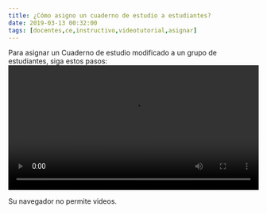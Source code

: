 ```yaml
---
title: ¿Cómo asigno un cuaderno de estudio a estudiantes?
date: 2019-03-13 00:32:00
tags: [docentes,ce,instructivo,videotutorial,asignar]
---
```

Para asignar un Cuaderno de estudio modificado a un grupo de estudiantes, siga estos pasos:
<video controls="controls" style="width: 100%">
  <source type="video/mp4" src="../vids/32_AsignarCE.mp4"></source>
  <p>Su navegador no permite videos.</p>
</video>